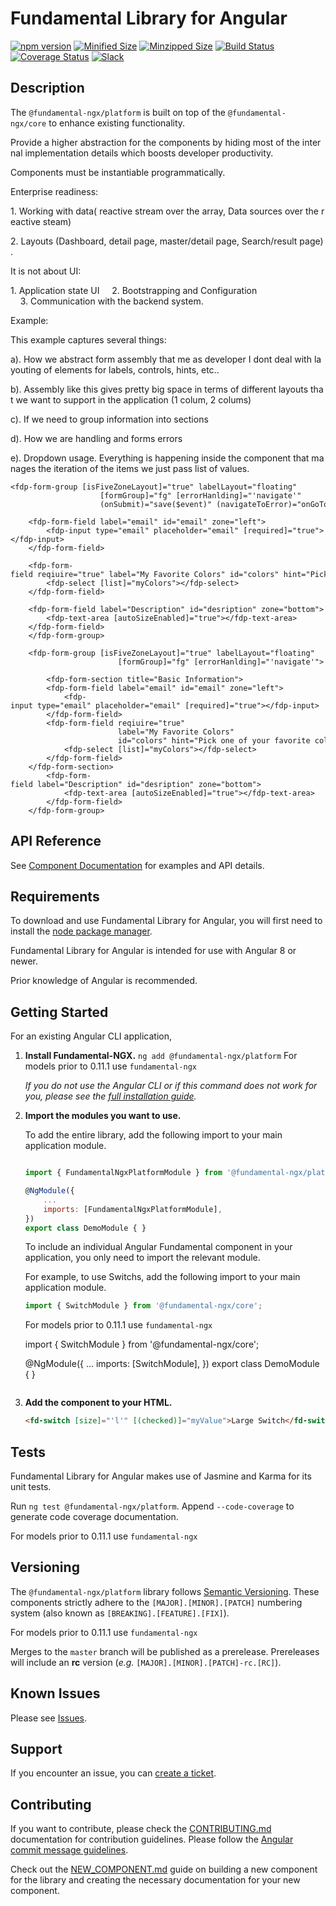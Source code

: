# Fundamental Library for Angular

[![npm version](https://badge.fury.io/js/%40fundamental-ngx%2Fplatform.svg)](//www.npmjs.com/package/@fundamental-ngx.platform)
[![Minified Size](https://badgen.net/bundlephobia/min/%40fundamental-ngx%2Fplatform)](https://bundlephobia.com/result?p=%40fundamental-ngx%2Fplatform)
[![Minzipped Size](https://badgen.net/bundlephobia/minzip/%40fundamental-ngx%2Fplatform)](https://bundlephobia.com/result?p=%40fundamental-ngx%2Fplatform)
[![Build Status](https://travis-ci.org/SAP/fundamental-ngx.svg?branch=master)](https://travis-ci.org/SAP/fundamental-ngx)
[![Coverage Status](https://coveralls.io/repos/github/SAP/fundamental-ngx/badge.svg?branch=master)](https://coveralls.io/github/SAP/fundamental-ngx?branch=master)
[![Slack](https://img.shields.io/badge/slack-ui--fundamentals-blue.svg?logo=slack)](https://ui-fundamentals.slack.com)

## Description

The `@fundamental-ngx/platform` is built on top of the `@fundamental-ngx/core` to enhance existing functionality.

Provide a higher abstraction for the components by hiding most of the internal implementation details which boosts developer productivity.

Components must be instantiable programmatically.

Enterprise readiness:

1. Working with data( reactive stream over the array, Data sources over the reactive steam)

2. Layouts (Dashboard, detail page, master/detail page, Search/result page).

It is not about UI:

1. Application state UI
    2. Bootstrapping and Configuration
    3. Communication with the backend system.

Example:

This example captures several things:

a). How we abstract form assembly that me as developer I dont deal with layouting of elements for labels, controls, hints, etc..

b). Assembly like this gives pretty big space in terms of different layouts that we want to support in the application (1 colum, 2 colums)

c). If we need to group information into sections

d). How we are handling and forms errors

e). Dropdown usage. Everything is happening inside the component that manages the iteration of the items we just pass list of values.

```
<fdp-form-group [isFiveZoneLayout]="true" labelLayout="floating"
                    [formGroup]="fg" [errorHanlding]="'navigate'"
                    (onSubmit)="save($event)" (navigateToError)="onGoToError($event)">

    <fdp-form-field label="email" id="email" zone="left">
        <fdp-input type="email" placeholder="email" [required]="true"></fdp-input>
    </fdp-form-field>

    <fdp-form-field reqiuire="true" label="My Favorite Colors" id="colors" hint="Pick one of your favorite color" zone="right">
        <fdp-select [list]="myColors"></fdp-select>
    </fdp-form-field>

    <fdp-form-field label="Description" id="desription" zone="bottom">
        <fdp-text-area [autoSizeEnabled]="true"></fdp-text-area>
    </fdp-form-field>
    </fdp-form-group>
```

```
    <fdp-form-group [isFiveZoneLayout]="true" labelLayout="floating"
                        [formGroup]="fg" [errorHanlding]="'navigate'">
        
        <fdp-form-section title="Basic Information">
        <fdp-form-field label="email" id="email" zone="left">
            <fdp-input type="email" placeholder="email" [required]="true"></fdp-input>
        </fdp-form-field>
        <fdp-form-field reqiuire="true"
                        label="My Favorite Colors"
                        id="colors" hint="Pick one of your favorite color" zone="right">
            <fdp-select [list]="myColors"></fdp-select>
        </fdp-form-field>
    </fdp-form-section>
        <fdp-form-field label="Description" id="desription" zone="bottom">
            <fdp-text-area [autoSizeEnabled]="true"></fdp-text-area>
        </fdp-form-field>
    </fdp-form-group>
```

## API Reference

See [Component Documentation](https://sap.github.io/fundamental-ngx/docs/platform/home) for examples and API details.

## Requirements

To download and use Fundamental Library for Angular, you will first need to install the [node package manager](https://www.npmjs.com/get-npm).

Fundamental Library for Angular is intended for use with Angular 8 or newer.

Prior knowledge of Angular is recommended.

## Getting Started

For an existing Angular CLI application,

1. **Install Fundamental-NGX.**
   `ng add @fundamental-ngx/platform`
   For models prior to 0.11.1 use `fundamental-ngx`

    _If you do not use the Angular CLI or if this command does not work for you, please see the [full installation guide](https://github.com/SAP/fundamental-ngx/wiki/Full-Installation-Guide)._

2. **Import the modules you want to use.**

    To add the entire library, add the following import to your main application module.

    ```javascript

    import { FundamentalNgxPlatformModule } from '@fundamental-ngx/platform';

    @NgModule({
        ...
        imports: [FundamentalNgxPlatformModule],
    })
    export class DemoModule { }
    ```

    To include an individual Angular Fundamental component in your application, you only need to import the relevant module.

    For example, to use Switchs, add the following import to your main application module.

    ```javascript
    import { SwitchModule } from '@fundamental-ngx/core';
    ```

    For models prior to 0.11.1 use `fundamental-ngx`

    import { SwitchModule } from '@fundamental-ngx/core';

    @NgModule({
    ...
    imports: [SwitchModule],
    })
    export class DemoModule { }

    ```

    ```

3. **Add the component to your HTML.**

    ```html
    <fd-switch [size]="'l'" [(checked)]="myValue">Large Switch</fd-switch>
    ```

## Tests

Fundamental Library for Angular makes use of Jasmine and Karma for its unit tests.

Run `ng test @fundamental-ngx/platform`. Append `--code-coverage` to generate code coverage documentation.

For models prior to 0.11.1 use `fundamental-ngx`

## Versioning

The `@fundamental-ngx/platform` library follows [Semantic Versioning](https://semver.org/). These components strictly adhere to the `[MAJOR].[MINOR].[PATCH]` numbering system (also known as `[BREAKING].[FEATURE].[FIX]`).

For models prior to 0.11.1 use `fundamental-ngx`

Merges to the `master` branch will be published as a prerelease. Prereleases will include an **rc** version (_e.g._ `[MAJOR].[MINOR].[PATCH]-rc.[RC]`).

## Known Issues

Please see [Issues](https://github.com/SAP/fundamental-ngx/issues).

## Support

If you encounter an issue, you can [create a ticket](https://github.com/SAP/fundamental-ngx/issues).

## Contributing

If you want to contribute, please check the [CONTRIBUTING.md](https://github.com/SAP/fundamental-ngx/blob/master/CONTRIBUTING.md) documentation for contribution guidelines. Please follow the [Angular commit message guidelines](https://github.com/angular/angular/blob/master/CONTRIBUTING.md#commit).

Check out the [NEW_COMPONENT.md](https://github.com/SAP/fundamental-ngx/blob/master/NEW_COMPONENT.md) guide on building a new component for the library and creating the necessary documentation for your new component.
